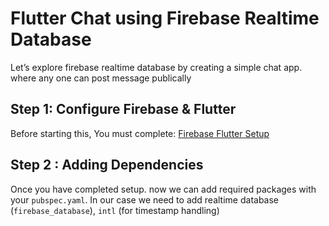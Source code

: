 # Flutter Chat using Firebase Realtime Database
Let’s explore firebase realtime database by creating a simple chat app. where any one can post message publically

## Step 1: Configure Firebase & Flutter
Before starting this, You must complete: [Firebase Flutter Setup](https://flutterowl.com/flutter-firebase-setup)

## Step 2 : Adding Dependencies
Once you have completed setup. now we can add required packages with your ```pubspec.yaml```. In our case we need to add realtime database (```firebase_database```), ```intl``` (for timestamp handling)

